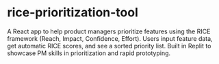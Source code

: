 # rice-prioritization-tool
A React app to help product managers prioritize features using the RICE framework (Reach, Impact, Confidence, Effort). Users input feature data, get automatic RICE scores, and see a sorted priority list. Built in Replit to showcase PM skills in prioritization and rapid prototyping.

